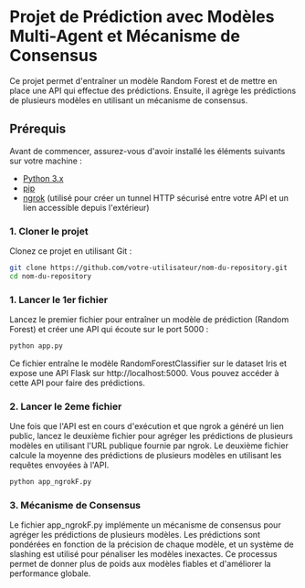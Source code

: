 # Projet de Prédiction avec Modèles Multi-Agent et Mécanisme de Consensus

Ce projet permet d'entraîner un modèle Random Forest et de mettre en place une API qui effectue des prédictions. Ensuite, il agrège les prédictions de plusieurs modèles en utilisant un mécanisme de consensus.

## Prérequis

Avant de commencer, assurez-vous d'avoir installé les éléments suivants sur votre machine :

- [Python 3.x](https://www.python.org/downloads/)
- [pip](https://pip.pypa.io/en/stable/)
- [ngrok](https://ngrok.com/download) (utilisé pour créer un tunnel HTTP sécurisé entre votre API et un lien accessible depuis l'extérieur)

### 1. Cloner le projet

Clonez ce projet en utilisant Git :

```bash
git clone https://github.com/votre-utilisateur/nom-du-repository.git
cd nom-du-repository
```

### 1. Lancer le 1er fichier
Lancez le premier fichier pour entraîner un modèle de prédiction (Random Forest) et créer une API qui écoute sur le port 5000 :
```bash
python app.py
```
Ce fichier entraîne le modèle RandomForestClassifier sur le dataset Iris et expose une API Flask sur http://localhost:5000. Vous pouvez accéder à cette API pour faire des prédictions.


### 2. Lancer le 2eme fichier
Une fois que l'API est en cours d'exécution et que ngrok a généré un lien public, lancez le deuxième fichier pour agréger les prédictions de plusieurs modèles en utilisant l'URL publique fournie par ngrok. Le deuxième fichier calcule la moyenne des prédictions de plusieurs modèles en utilisant les requêtes envoyées à l'API.
```bash
python app_ngrokF.py
```

### 3. Mécanisme de Consensus
Le fichier app_ngrokF.py implémente un mécanisme de consensus pour agréger les prédictions de plusieurs modèles. Les prédictions sont pondérées en fonction de la précision de chaque modèle, et un système de slashing est utilisé pour pénaliser les modèles inexactes. Ce processus permet de donner plus de poids aux modèles fiables et d'améliorer la performance globale.
